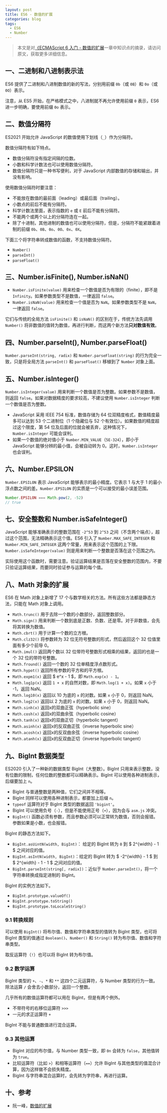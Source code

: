 ```yaml
---
layout: post
title: ES6 - 数值的扩展
categories: blog
tags:
  - ES6
  - Number
---
```


> 本文是对[《ECMAScript 6 入门 - 数值的扩展](https://es6.ruanyifeng.com/#docs/number)一章中知识点的摘录，请访问原文，获取更多详细信息。

## 一、二进制和八进制表示法

ES6 提供了二进制和八进制数值的新的写法，分别用前缀 `0b`（或 `0B`）和 `0o`（或 `0O`）表示。

注意，从 ES5 开始，在严格模式之中，八进制就不再允许使用前缀 `0` 表示，ES6 进一步明确，要使用前缀 `0o` 表示。

## 二、数值分隔符

ES2021 开始允许 JavaScript 的数值使用下划线（`_`）作为分隔符。

数值分隔符有如下特点。

- 数值分隔符没有指定间隔的位数。
- 小数和科学计数法也可以使用数值分隔符。
- 数值分隔符只是一种书写便利，对于 JavaScript 内部数值的存储和输出，并没有影响。

使用数值分隔符时要注意：

- 不能放在数值的最前面（leading）或最后面（trailing）。
- 小数点的前后不能有分隔符。
- 科学计数法里面，表示指数的 `e` 或 `E` 前后不能有分隔符。
- 不能两个或两个以上的分隔符连在一起。
- 除了十进制，其他进制的数值也可以使用分隔符，但是，分隔符不能紧跟着进制的前缀 `0b`、`0B`、`0o`、`0O`、`0x`、`0X`。

下面三个将字符串转成数值的函数，不支持数值分隔符。

- `Number()`
- `parseInt()`
- `parseFloat()`

## 三、Number.isFinite(), Number.isNaN()

- `Number.isFinite(value)` 用来检查一个数值是否为有限的（finite），即不是 `Infinity`。如果参数类型不是数值，一律返回 `false`。
- `Number.isNaN(value)` 用来检查一个值是否为 `NaN`。如果参数类型不是 `NaN`，一律返回 `false`。

它们与传统的全局方法 `isFinite()` 和 `isNaN()` 的区别在于，传统方法先调用 `Number()` 将非数值的值转为数值，再进行判断，而这两个新方法**只对数值有效**。

## 四、Number.parseInt(), Number.parseFloat()

`Number.parseInt(string, radix)` 和 `Number.parseFloat(string)` 的行为完全一致，只是将全局方法 `parseInt()` 和 `parseFloat()` 移植到了 `Number` 对象上面。

## 五、Number.isInteger()

`Number.isInteger(value)` 用来判断一个数值是否为整数。如果参数不是数值，则返回 `false`。如果对数据精度的要求较高，不建议使用 `Number.isInteger` 判断一个数值是否为整数。

- JavaScript 采用 IEEE 754 标准，数值存储为 64 位双精度格式，数值精度最多可以达到 53 个二进制位（1 个隐藏位与 52 个有效位）。如果数值的精度超过这个限度，第 54 位及后面的位就会被丢弃，这种情况下，`Number.isInteger` 可能会误判。
- 如果一个数值的绝对值小于 `Number.MIN_VALUE`（`5E-324`），即小于 JavaScript 能够分辨的最小值，会被自动转为 0。这时，`Number.isInteger` 也会误判。

## 六、Number.EPSILON

`Number.EPSILON` 表示 JavaScript 能够表示的最小精度。它表示 1 与大于 1 的最小浮点数之间的差。`Number.EPSILON` 的实质是一个可以接受的最小误差范围。

```javascript
Number.EPSILON === Math.pow(2, -52)
// true
```

## 七、安全整数和 Number.isSafeInteger()

JavaScript 能够准确表示的整数范围在 `-2^53` 到 `2^53` 之间（不含两个端点），超过这个范围，无法精确表示这个值。ES6 引入了 `Number.MAX_SAFE_INTEGER` 和 `Number.MIN_SAFE_INTEGER` 这两个常量，用来表示这个范围的上下限。`Number.isSafeInteger(value)` 则是用来判断一个整数是否落在这个范围之内。

实际使用这个函数时，需要注意。验证运算结果是否落在安全整数的范围内，不要只验证运算结果，而要同时验证参与运算的每个值。

## 八、Math 对象的扩展

ES6 在 Math 对象上新增了 17 个与数学相关的方法。所有这些方法都是静态方法，只能在 Math 对象上调用。

- `Math.trunc()` 用于去除一个数的小数部分，返回整数部分。
- `Math.sign()` 用来判断一个数到底是正数、负数、还是零。对于非数值，会先将其转换为数值。
- `Math.cbrt()` 用于计算一个数的立方根。
- `Math.clz32()` 将参数转为 32 位无符号整数的形式，然后返回这个 32 位值里面有多少个前导 0。
- `Math.imul()` 返回两个数以 32 位带符号整数形式相乘的结果，返回的也是一个 32 位的带符号整数。
- `Math.fround()` 返回一个数的 32 位单精度浮点数形式。
- `Math.hypot()` 返回所有参数的平方和的平方根。
- `Math.expm1(x)` 返回 $ e^x - 1 $，即 `Math.exp(x) - 1`。
- `Math.log1p(x)` 返回 `1 + x` 的自然对数，即 `Math.log(1 + x)`。如果 `x` 小于 -1，返回 NaN。
- `Math.log10(x)` 返回以 10 为底的 `x` 的对数。如果 `x` 小于 0，则返回 NaN。
- `Math.log2(x)` 返回以 2 为底的 `x` 的对数。如果 `x` 小于 0，则返回 NaN。
- `Math.sinh(x)` 返回x的双曲正弦（hyperbolic sine）
- `Math.cosh(x)` 返回x的双曲余弦（hyperbolic cosine）
- `Math.tanh(x)` 返回x的双曲正切（hyperbolic tangent）
- `Math.asinh(x)` 返回x的反双曲正弦（inverse hyperbolic sine）
- `Math.acosh(x)` 返回x的反双曲余弦（inverse hyperbolic cosine）
- `Math.atanh(x)` 返回x的反双曲正切（inverse hyperbolic tangent）

## 九、BigInt 数据类型

ES2020 引入了一种新的数据类型 BigInt（大整数）。BigInt 只用来表示整数，没有位数的限制，任何位数的整数都可以精确表示。BigInt 可以使用各种进制表示，后缀要加上 `n`。

- BigInt 与普通整数是两种值，它们之间并不相等。
- BigInt 同样可以使用各种进制表示，都要加上后缀 `n`。
- `typeof` 运算符对于 BigInt 类型的数据返回 `'bigint'`。
- BigInt 可以使用负号（`-`），但是不能使用正号（`+`），因为会与 `asm.js` 冲突。
- `BigInt()` 函数必须有参数，而且参数必须可以正常转为数值，否则会报错。参数如果是小数，也会报错。

BigInt 的静态方法如下。

- `BigInt.asUintN(width, BigInt)`： 给定的 BigInt 转为 `0` 到 $ 2^{width} - 1 $ 之间对应的值。
- `BigInt.asIntN(width, BigInt)`：给定的 BigInt 转为 $ -2^{width} - 1 $ 到 $ 2^{width} - 1 - 1 $ 之间对应的值。
- `BigInt.parseInt(string[, radix])`：近似于 `Number.parseInt()`，将一个字符串转换成指定进制的 BigInt。

BigInt 的实例方法如下。

- `BigInt.prototype.valueOf()`
- `BigInt.prototype.toString()`
- `BigInt.prototype.toLocaleString()`

### 9.1 转换规则

可以使用 `BigInt()` 将布尔值、数值和字符串类型的值转为 BigInt 类型，也可将 BigInt 类型的值通过 `Boolean()`、`Number()` 和 `String()` 转为布尔值、数值和字符串类型。

取反运算符（`!`）也可以将 BigInt 转为布尔值。

### 9.2 数学运算

BigInt 类型的 `+`、`-`、`*` 和 `**` 这四个二元运算符，与 Number 类型的行为一致。除法运算 `/` 会舍去小数部分，返回一个整数。

几乎所有的数值运算符都可以用在 BigInt，但是有两个例外。

- 不带符号的右移位运算符 `>>>`
- 一元的求正运算符 `+`

BigInt 不能与普通数值进行混合运算。

### 9.3 其他运算

- BigInt 对应的布尔值，与 Number 类型一致，即 `0n` 会转为 `false`，其他值转为 `true`。
- 比较运算符（比如 `>`）和相等运算符（`==`）允许 BigInt 与其他类型的值混合计算，因为这样做不会损失精度。
- BigInt 与字符串混合运算时，会先转为字符串，再进行运算。

## 十、参考

- 阮一峰，[数值的扩展](https://es6.ruanyifeng.com/#docs/number)
